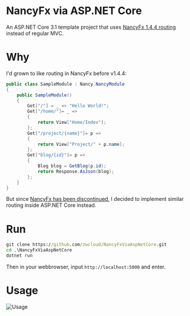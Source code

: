 # NancyFx via ASP.NET Core
An ASP.NET Core 3.1 template project that uses [NancyFx 1.4.4 routing](https://github.com/NancyFx/Nancy/wiki/Defining-routes) instead of regular MVC.

# Why
I'd grown to like routing in NancyFx before v1.4.4:

```C#
public class SampleModule : Nancy.NancyModule
{
    public SampleModule()
    {
        Get["/"] = _ => "Hello World!";
        Get["/home/"]= _ =>
        {
            return View["Home/Index"];
        };
        Get["/project/{name}"]= p =>
        {
            return View["Project/" + p.name];
        };
        Get["blog/{id}"]= p =>
        {
            Blog blog = GetBlog(p.id);
            return Response.AsJson(blog);
        };
    }
}
```

But since [NancyFx has been discontinued](https://github.com/NancyFx/Nancy/issues/3010), I decided to implement similar routing inside ASP.NET Core instead.

# Run

```bat
git clone https://github.com/zwcloud/NancyFxViaAspNetCore.git
cd .\NancyFxViaAspNetCore
dotnet run
```

Then in your webbrowser, input `http://localhost:5000` and enter.

# Usage

![Usage](https://raw.githubusercontent.com/wiki/zwcloud/NancyFxViaAspNetCore/showcase.png)

